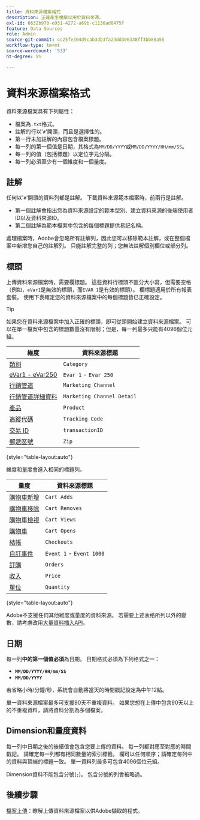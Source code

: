 ```yaml
---
title: 資料來源檔案格式
description: 正確產生檔案以用於資料來源。
exl-id: 6632b970-e931-4272-a69b-c1130ad6475f
feature: Data Sources
role: Admin
source-git-commit: cc25fe304d9cab3db3fa2ddd306338ff3bb88a55
workflow-type: tm+mt
source-wordcount: '533'
ht-degree: 5%

---
```


# 資料來源檔案格式

資料來源檔案具有下列屬性：

* 檔案為`.txt`格式。
* 註解的行以&#39;`#`&#39;開頭，而且是選擇性的。
* 第一行未加註解的內容包含檔案標題。
* 每一列的第一個值是日期，其格式為`MM/DD/YYYY`或`MM/DD/YYYY/HH/mm/SS`。
* 每一列的值（包括標題）以定位字元分隔。
* 每一列必須至少有一個維度和一個量度。

## 註解

任何以&#39;`#`&#39;開頭的資料列都是註解。 下載資料來源範本檔案時，前兩行是註解。

* 第一個註解會指出您為資料來源設定的範本型別、建立資料來源的後端使用者ID以及資料來源ID。
* 第二個註解為範本檔案中包含的每個標題提供易記名稱。

處理檔案時，Adobe會忽略所有註解列，因此您可以移除範本註解，或在整個檔案中新增您自己的註解列。 只能註解完整的列；您無法註解個別欄位或部分列。

## 標頭

上傳資料來源檔案時，需要欄標題。 這些資料行標頭不區分大小寫，但需要空格（例如，`eVar1`是無效的標頭，而`EVAR 1`是有效的標頭）。 欄標題適用於所有報表套裝。 使用下表確定您的資料來源檔案中的每個標題皆已正確設定。

>[!TIP]
>
>如果您在資料來源檔案中加入正確的標頭，即可從頭開始建立資料來源檔案。 可以在單一檔案中包含的標題數量沒有限制；但是，每一列最多只能有4096個位元組。

| 維度 | 資料來源標題 |
| --- | --- |
| [類別](/help/components/dimensions/category.md) | `Category` |
| [eVar1 - eVar250](/help/components/dimensions/evar.md) | `Evar 1` - `Evar 250` |
| [行銷管道](/help/components/dimensions/marketing-channel.md) | `Marketing Channel` |
| [行銷管道詳細資料](/help/components/dimensions/marketing-detail.md) | `Marketing Channel Detail` |
| [產品](/help/components/dimensions/product.md) | `Product` |
| [追蹤代碼](/help/components/dimensions/tracking-code.md) | `Tracking Code` |
| [交易 ID](/help/implement/vars/page-vars/transactionid.md) | `transactionID` |
| [郵遞區號](/help/components/dimensions/zip-code.md) | `Zip` |

{style="table-layout:auto"}

維度和量度會進入相同的標題列。

| 量度 | 資料來源標題 |
| --- | --- |
| [購物車新增](/help/components/metrics/cart-additions.md) | `Cart Adds` |
| [購物車移除](/help/components/metrics/cart-removals.md) | `Cart Removes` |
| [購物車檢視](/help/components/metrics/cart-views.md) | `Cart Views` |
| [購物車](/help/components/metrics/carts.md) | `Cart Opens` |
| [結帳](/help/components/metrics/checkouts.md) | `Checkouts` |
| [自訂事件](/help/components/metrics/custom-events.md) | `Event 1` - `Event 1000` |
| [訂購](/help/components/metrics/orders.md) | `Orders` |
| [收入](/help/components/metrics/revenue.md) | `Price` |
| [單位](/help/components/metrics/units.md) | `Quantity` |

{style="table-layout:auto"}

Adobe不支援任何其他維度或量度的資料來源。 若需要上述表格所列以外的變數，請考慮改用[大量資料插入API](https://developer.adobe.com/analytics-apis/docs/2.0/guides/endpoints/bulk-data-insertion/)。

## 日期

每一列&#x200B;**中的第一個值必須**&#x200B;為日期。 日期格式必須為下列格式之一：

* **`MM/DD/YYYY/HH/mm/SS`**
* **`MM/DD/YYYY`**

若省略小時/分鐘/秒，系統會自動將當天的時間戳記設定為中午12點。

單一資料來源檔案最多可支援90天不重複資料。 如果您想在上傳中包含90天以上的不重複資料，請將資料分割為多個檔案。

## Dimension和量度資料

每一列中日期之後的後續值會包含您要上傳的資料。 每一列都對應至對應的時間戳記。 請確定每一列都有相同數量的索引標籤。 欄可以任何順序；請確定每列中的資料與頂端的標題一致。 單一資料列最多可包含4096個位元組。

Dimension資料不能包含分號(`;`)。 包含分號的列會被略過。

## 後續步驟

[檔案上傳](file-upload.md)：瞭解上傳資料來源檔案以供Adobe擷取的程式。

